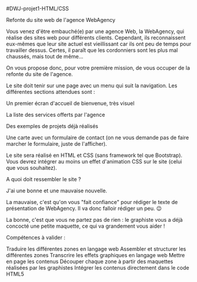 #DWJ-projet1-HTML/CSS
<p>Refonte du site web de l'agence WebAgency</p>
<p>Vous venez d'être embauché(e) par une agence Web, la WebAgency, qui réalise des sites web pour différents clients. Cependant, ils reconnaissent eux-mêmes que leur site actuel est vieillissant car ils ont peu de temps pour travailler dessus. Certes, il paraît que les cordonniers sont les plus mal chaussés, mais tout de même...</p>

<p>On vous propose donc, pour votre première mission, de vous occuper de la refonte du site de l'agence.</p>

<p>Le site doit tenir sur une page avec un menu qui suit la navigation. Les différentes sections attendues sont :</p>

<p>Un premier écran d'accueil de bienvenue, très visuel</p>

<p>La liste des services offerts par l'agence</p>

<p>Des exemples de projets déjà réalisés</p>

<p>Une carte avec un formulaire de contact (on ne vous demande pas de faire marcher le formulaire, juste de l'afficher).</p>

<p>Le site sera réalisé en HTML et CSS (sans framework tel que Bootstrap). Vous devrez intégrer au moins un effet d'animation CSS sur le site (celui que vous souhaitez).</p>

<p>A quoi doit ressembler le site ?</p>

<p>J'ai une bonne et une mauvaise nouvelle.</p>

<p>La mauvaise, c'est qu'on vous "fait confiance" pour rédiger le texte de présentation de WebAgency. Il va donc falloir rédiger un peu. 😉</p>

<p>La bonne, c'est que vous ne partez pas de rien : le graphiste vous a déjà concocté une petite maquette, ce qui va grandement vous aider !</p>

<p>Compétences à valider :</p>

<p>Traduire les différentes zones en langage web Assembler et structurer les différentes zones Transcrire les effets graphiques en langage web Mettre en page les contenus Découper chaque zone à partir des maquettes réalisées par les graphistes Intégrer les contenus directement dans le code HTML5</p>